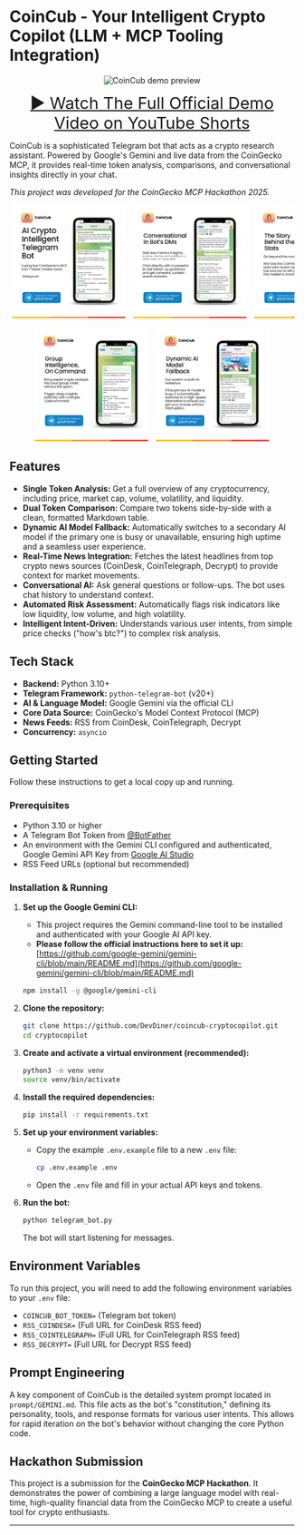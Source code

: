 # CoinCub - Your Intelligent Crypto Copilot (LLM + MCP Tooling Integration)

<p align="center">
</p>

<p align="center">
  <img src="./media/CGHackathonOfficialDemoVideo.gif" alt="CoinCub demo preview" width="400" />
</p>


<p align="center">
  <a href="https://youtube.com/shorts/CMX7gflCYHo?feature=share" style="font-size:29px;"> ▶️ Watch The Full Official Demo Video on YouTube Shorts</a>
</p>

CoinCub is a sophisticated Telegram bot that acts as a crypto research assistant. Powered by Google's Gemini and live data from the CoinGecko MCP, it provides real-time token analysis, comparisons, and conversational insights directly in your chat.

*This project was developed for the CoinGecko MCP Hackathon 2025.*

<p align="center" style="white-space: nowrap; overflow-x: auto;">
  <img src="./media/1.png" alt="CoinCub Demo" style="width:200px; margin:0 5px;" />
  <img src="./media/2.png" alt="Screenshot 2" style="width:200px; margin:0 5px;" />
  <img src="./media/3.png" alt="Screenshot 3" style="width:200px; margin:0 5px;" />
</p>

<p align="center" style="white-space: nowrap; overflow-x: auto;">
  <img src="./media/4.png" alt="Screenshot 4" style="width:200px; margin:0 5px;" />
  <img src="./media/5.png" alt="Screenshot 5" style="width:200px; margin:0 5px;" />
</p>

## Features

- **Single Token Analysis:** Get a full overview of any cryptocurrency, including price, market cap, volume, volatility, and liquidity.
- **Dual Token Comparison:** Compare two tokens side-by-side with a clean, formatted Markdown table.
- **Dynamic AI Model Fallback:** Automatically switches to a secondary AI model if the primary one is busy or unavailable, ensuring high uptime and a seamless user experience.
- **Real-Time News Integration:** Fetches the latest headlines from top crypto news sources (CoinDesk, CoinTelegraph, Decrypt) to provide context for market movements.
- **Conversational AI:** Ask general questions or follow-ups. The bot uses chat history to understand context.
- **Automated Risk Assessment:** Automatically flags risk indicators like low liquidity, low volume, and high volatility.
- **Intelligent Intent-Driven:** Understands various user intents, from simple price checks ("how's btc?") to complex risk analysis.

## Tech Stack

- **Backend:** Python 3.10+
- **Telegram Framework:** `python-telegram-bot` (v20+)
- **AI & Language Model:** Google Gemini via the official CLI
- **Core Data Source:** CoinGecko's Model Context Protocol (MCP)
- **News Feeds:** RSS from CoinDesk, CoinTelegraph, Decrypt
- **Concurrency:** `asyncio`

## Getting Started

Follow these instructions to get a local copy up and running.

### Prerequisites

- Python 3.10 or higher
- A Telegram Bot Token from [@BotFather](https://t.me/BotFather)
- An environment with the Gemini CLI configured and authenticated, Google Gemini API Key from [Google AI Studio](https://aistudio.google.com/app/apikey)
- RSS Feed URLs (optional but recommended)

### Installation & Running

1.  **Set up the Google Gemini CLI:**
    -   This project requires the Gemini command-line tool to be installed and authenticated with your Google AI API key.
    -   **Please follow the official instructions here to set it up:** [https://github.com/google-gemini/gemini-cli/blob/main/README.md](https://github.com/google-gemini/gemini-cli/blob/main/README.md)
    ```sh
    npm install -g @google/gemini-cli
    ```

2.  **Clone the repository:**
    ```sh
    git clone https://github.com/DevDiner/coincub-cryptocopilot.git
    cd cryptocopilot
    ```

3.  **Create and activate a virtual environment (recommended):**
    ```sh
    python3 -m venv venv
    source venv/bin/activate
    ```

4.  **Install the required dependencies:**
    ```sh
    pip install -r requirements.txt
    ```

5.  **Set up your environment variables:**
    -   Copy the example `.env.example` file to a new `.env` file:
        ```sh
        cp .env.example .env
        ```
    -   Open the `.env` file and fill in your actual API keys and tokens.

6.  **Run the bot:**
    ```sh
    python telegram_bot.py
    ```
    The bot will start listening for messages.

## Environment Variables

To run this project, you will need to add the following environment variables to your `.env` file:

- `COINCUB_BOT_TOKEN=` (Telegram bot token)
- `RSS_COINDESK=` (Full URL for CoinDesk RSS feed)
- `RSS_COINTELEGRAPH=` (Full URL for CoinTelegraph RSS feed)
- `RSS_DECRYPT=` (Full URL for Decrypt RSS feed)

## Prompt Engineering

A key component of CoinCub is the detailed system prompt located in `prompt/GEMINI.md`. This file acts as the bot's "constitution," defining its personality, tools, and response formats for various user intents. This allows for rapid iteration on the bot's behavior without changing the core Python code.

## Hackathon Submission

This project is a submission for the **CoinGecko MCP Hackathon**. It demonstrates the power of combining a large language model with real-time, high-quality financial data from the CoinGecko MCP to create a useful tool for crypto enthusiasts.

---
